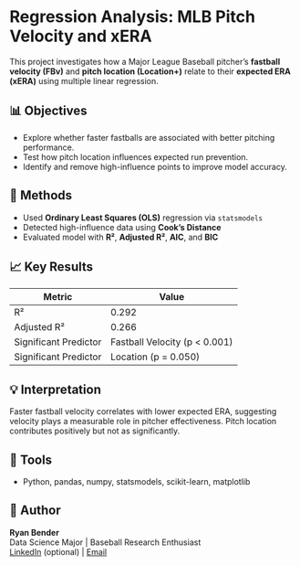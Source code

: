 # Regression Analysis: MLB Pitch Velocity and xERA

This project investigates how a Major League Baseball pitcher’s **fastball velocity (FBv)** and **pitch location (Location+)** relate to their **expected ERA (xERA)** using multiple linear regression.

## 📊 Objectives
- Explore whether faster fastballs are associated with better pitching performance.
- Test how pitch location influences expected run prevention.
- Identify and remove high-influence points to improve model accuracy.

## 🧮 Methods
- Used **Ordinary Least Squares (OLS)** regression via `statsmodels`
- Detected high-influence data using **Cook’s Distance**
- Evaluated model with **R²**, **Adjusted R²**, **AIC**, and **BIC**

## 📈 Key Results
| Metric | Value |
|--------|-------|
| R² | 0.292 |
| Adjusted R² | 0.266 |
| Significant Predictor | Fastball Velocity (p < 0.001) |
| Significant Predictor | Location (p = 0.050) |

## 💡 Interpretation
Faster fastball velocity correlates with lower expected ERA, suggesting velocity plays a measurable role in pitcher effectiveness. Pitch location contributes positively but not as significantly.

## 🧰 Tools
- Python, pandas, numpy, statsmodels, scikit-learn, matplotlib

## 🧾 Author
**Ryan Bender**  
Data Science Major | Baseball Research Enthusiast  
[LinkedIn](https://www.linkedin.com) (optional) | [Email](ryanbender2002@gmail.com)
